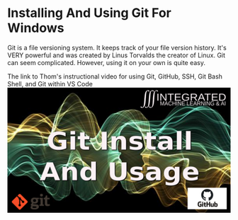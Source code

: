 # Installing And Using Git For Windows
Git is a file versioning system. It keeps track of your file version history. It's VERY powerful and was created by Linus Torvalds the creator of Linux. Git can seem complicated. However, using it on your own is quite easy.

The link to Thom's instructional video for using Git, GitHub, SSH, Git Bash Shell, and Git within VS Code  [![Git Operations In Windows](IMLAI_Video_Intro.png)](https://youtu.be/7zPTzOv4Ico "Git Operations In Windows")
